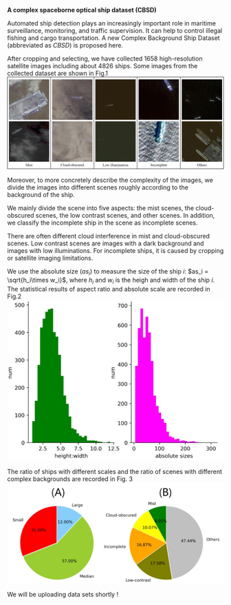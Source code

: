 **A complex spaceborne optical ship dataset (CBSD)**

Automated ship detection plays an increasingly important role in maritime surveillance, monitoring, and traffic supervision. It can help to control illegal fishing and cargo transportation. A new Complex Background Ship Dataset (abbreviated as *CBSD*) is proposed here.  

After cropping and selecting, we have collected 1658 high-resolution satellite images including about 4826 ships. Some images from the collected dataset are shown in Fig.1![RSSD](RSSD.jpg)

Moreover, to more concretely describe the complexity of the images, we divide the images into different scenes roughly according to the background of the ship.

We mainly divide the scene into five aspects: the mist scenes, the cloud-obscured scenes, the low contrast scenes, and other scenes. In addition, we classify the incomplete ship in the scene as incomplete scenes.

There are often different cloud interference in mist and cloud-obscured scenes. Low contrast scenes are images with a dark background and images with low illuminations. For incomplete ships, it is caused by cropping or satellite imaging limitations.

We use the absolute size ($as_i$) to measure the size of the ship $i$: $as_i = \sqrt{h_i\times w_i}$, where $h_i$ and $w_i$ is the heigh and width of the ship $i$. The statistical results of aspect ratio and absolute scale are recorded in Fig.2![Property](Property.jpg)

The ratio of ships with different scales and the ratio of scenes with different complex backgrounds are recorded in Fig. 3![DataPie](DataPie.jpg)

We will be uploading data sets shortly !
